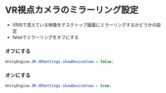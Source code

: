 # VR視点カメラのミラーリング設定

-   VR内で見えている映像をデスクトップ画面にミラーリングするかどうかの設定
-   falseでミラーリングをオフにする

### オフにする

```csharp
UnityEngine.XR.XRSettings.showDeviceView = false;
```

### オンにする

```csharp
UnityEngine.XR.XRSettings.showDeviceView = true;
```

